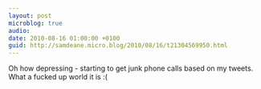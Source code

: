 ```yaml
---
layout: post
microblog: true
audio: 
date: 2010-08-16 01:00:00 +0100
guid: http://samdeane.micro.blog/2010/08/16/t21304569950.html
---
```

Oh how depressing - starting to get junk phone calls based on my tweets. What a fucked up world it is :(

